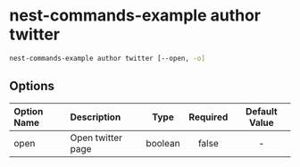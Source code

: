 # nest-commands-example author twitter

```sh
nest-commands-example author twitter [--open, -o]
```

## Options

| Option Name | Description       |  Type   | Required | Default Value |
| :---------- | :---------------- | :-----: | :------: | :-----------: |
| open        | Open twitter page | boolean |  false   |       -       |
